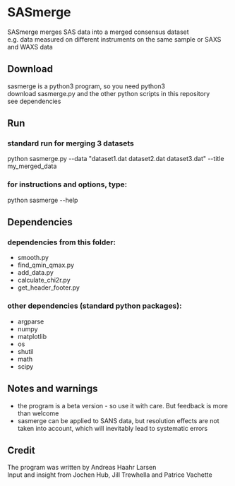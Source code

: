 # SASmerge

SASmerge merges SAS data into a merged consensus dataset   
e.g. data measured on different instruments on the same sample or SAXS and WAXS data    

## Download
sasmerge is a python3 program, so you need python3    
download sasmerge.py and the other python scripts in this repository       
see dependencies  

## Run  

### standard run for merging 3 datasets
python sasmerge.py --data "dataset1.dat dataset2.dat dataset3.dat" --title my_merged_data

### for instructions and options, type: 
python sasmerge --help

## Dependencies

### dependencies from this folder:     
* smooth.py    
* find_qmin_qmax.py    
* add_data.py      
* calculate_chi2r.py    
* get_header_footer.py     

### other dependencies (standard python packages):   
* argparse     
* numpy    
* matplotlib    
* os    
* shutil    
* math    
* scipy    

## Notes  and warnings
* the program is a beta version - so use it with care. But feedback is more than welcome    
* sasmerge can be applied to SANS data, but resolution effects are not taken into account, which will inevitably lead to systematic errors   

## Credit
The program was written by Andreas Haahr Larsen   
Input and insight from Jochen Hub, Jill Trewhella and Patrice Vachette   
